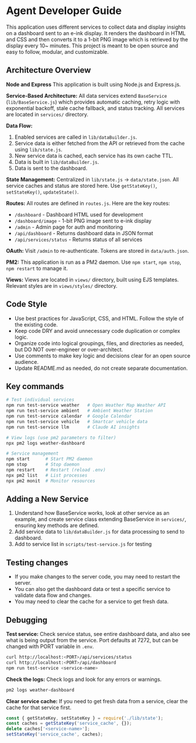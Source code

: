 # Agent Developer Guide

This application uses different services to collect data and display insights on a dashboard sent to an e-ink display. It renders the dashboard in HTML and CSS and then converts it to a 1-bit PNG image which is retrieved by the display every 10~ minutes. This project is meant to be open source and easy to follow, modular, and customizable.

## Architecture Overview

**Node and Express**
This application is built using Node.js and Express.js.

**Service-Based Architecture:**
All data services extend `BaseService` (`lib/BaseService.js`) which provides automatic caching, retry logic with exponential backoff, stale cache fallback, and status tracking. All services are located in `services/` directory.

**Data Flow:**
1. Enabled services are called in `lib/dataBuilder.js`.
2. Service data is either fetched from the API or retrieved from the cache using `lib/state.js`.
3. New service data is cached, each service has its own cache TTL.
4. Data is built in `lib/dataBuilder.js`.
5. Data is sent to the dashboard.

**State Management:**
Centralized in `lib/state.js` → `data/state.json`. All service caches and status are stored here. Use `getStateKey()`, `setStateKey()`, `updateState()`.

**Routes:**
All routes are defined in `routes.js`. Here are the key routes:

- `/dashboard` - Dashboard HTML used for development
- `/dashboard/image` - 1-bit PNG image sent to e-ink display
- `/admin` - Admin page for auth and monitoring
- `/api/dashboard` - Returns dashboard data in JSON format
- `/api/services/status` - Returns status of all services

**OAuth:**
Visit `/admin` to re-authenticate. Tokens are stored in `data/auth.json`.

**PM2:**
This application is run as a PM2 daemon. Use `npm start`, `npm stop`, `npm restart` to manage it.

**Views:**
Views are located in `views/` directory, built using EJS templates. Relevant styles are in `views/styles/` directory.

## Code Style

- Use best practices for JavaScript, CSS, and HTML. Follow the style of the existing code.
- Keep code DRY and avoid unnecessary code duplication or complex logic.
- Organize code into logical groupings, files, and directories as needed, but DO NOT over-engineer or over-architect.
- Use comments to make key logic and decisions clear for an open source audience.
- Update README.md as needed, do not create separate documentation.

## Key commands

```bash
# Test individual services
npm run test-service weather   # Open Weather Map Weather API
npm run test-service ambient   # Ambient Weather Station
npm run test-service calendar  # Google Calendar
npm run test-service vehicle   # Smartcar vehicle data
npm run test-service llm       # Claude AI insights

# View logs (use pm2 parameters to filter)
npx pm2 logs weather-dashboard

# Service management
npm start      # Start PM2 daemon
npm stop       # Stop daemon
npm restart    # Restart (reload .env)
npx pm2 list   # List processes
npx pm2 monit  # Monitor resources
```

## Adding a New Service

1. Understand how BaseService works, look at other service as an example, and create service class extending BaseService in `services/`, ensuring key methods are defined.
2. Add service data to `lib/dataBuilder.js` for data processing to send to dashboard.
3. Add to service list in `scripts/test-service.js` for testing

## Testing changes
- If you make changes to the server code, you may need to restart the server.
- You can also get the dashboard data or test a specific service to validate data flow and changes.
- You may need to clear the cache for a service to get fresh data.

## Debugging

**Test service:**
Check service status, see entire dashboard data, and also see what is being output from the service. Port defaults at 7272, but can be changed with PORT variable in `.env`.
```bash
curl http://localhost:<PORT>/api/services/status
curl http://localhost:<PORT>/api/dashboard
npm run test-service <service-name>
```

**Check the logs:**
Check logs and look for any errors or warnings.
```bash
pm2 logs weather-dashboard
```

**Clear service cache:**
If you need to get fresh data from a service, clear the cache for that service first.
```javascript
const { getStateKey, setStateKey } = require('./lib/state');
const caches = getStateKey('service_cache', {});
delete caches['<service-name>'];
setStateKey('service_cache', caches);
```
